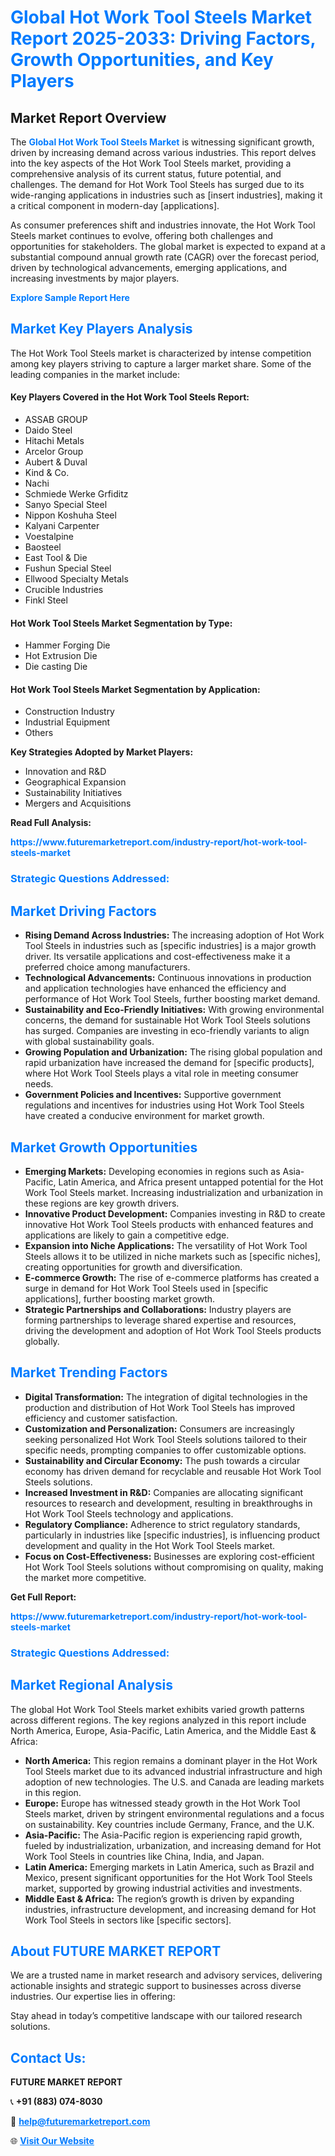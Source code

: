 <h1 style="color: #007BFF;">Global Hot Work Tool Steels Market Report 2025-2033: Driving Factors, Growth Opportunities, and Key Players</h1>

<section id="overview">
<h2>Market Report Overview</h2>
<p>The <a href="https://www.futuremarketreport.com/industry-report/hot-work-tool-steels-market" style="color: #007BFF; text-decoration: none;"><strong>Global Hot Work Tool Steels Market</strong></a> is witnessing significant growth, driven by increasing demand across various industries. This report delves into the key aspects of the Hot Work Tool Steels market, providing a comprehensive analysis of its current status, future potential, and challenges. The demand for Hot Work Tool Steels has surged due to its wide-ranging applications in industries such as [insert industries], making it a critical component in modern-day [applications].</p>
<p>As consumer preferences shift and industries innovate, the Hot Work Tool Steels market continues to evolve, offering both challenges and opportunities for stakeholders. The global market is expected to expand at a substantial compound annual growth rate (CAGR) over the forecast period, driven by technological advancements, emerging applications, and increasing investments by major players.</p>
</section>

<section id="overview">
<p><a href="https://www.futuremarketreport.com/request-sample/reportId=102637" style="color: #007BFF; text-decoration: none;"><strong>Explore Sample Report Here</strong></a></p>
</section>

<section id="key-players">
<h2 style="color: #007BFF;">Market Key Players Analysis</h2>
<p>The Hot Work Tool Steels market is characterized by intense competition among key players striving to capture a larger market share. Some of the leading companies in the market include:</p>
<h4>Key Players Covered in the Hot Work Tool Steels Report:</h4>
<ul><li>ASSAB GROUP</li><li>Daido Steel</li><li>Hitachi Metals</li><li>Arcelor Group</li><li>Aubert &amp; Duval</li><li>Kind &amp; Co.</li><li>Nachi</li><li>Schmiede Werke Grfiditz</li><li>Sanyo Special Steel</li><li>Nippon Koshuha Steel</li><li>Kalyani Carpenter</li><li>Voestalpine</li><li>Baosteel</li><li>East Tool &amp; Die</li><li>Fushun Special Steel</li><li>Ellwood Specialty Metals</li><li>Crucible Industries</li><li>Finkl Steel</li></ul>
<h4>Hot Work Tool Steels Market Segmentation by Type:</h4>
<ul><li>Hammer Forging Die</li><li>Hot Extrusion Die</li><li>Die casting Die</li></ul>

<h4>Hot Work Tool Steels Market Segmentation by Application:</h4>
<ul><li>Construction Industry</li><li>Industrial Equipment</li><li>Others</li></ul>
<p><strong>Key Strategies Adopted by Market Players:</strong></p>
<ul>
<li>Innovation and R&D</li>
<li>Geographical Expansion</li>
<li>Sustainability Initiatives</li>
<li>Mergers and Acquisitions</li>
</ul>
</section>

<section>
<p><strong>Read Full Analysis: </strong></p><a href="https://www.futuremarketreport.com/industry-report/hot-work-tool-steels-market" style="color: #007BFF; text-decoration: none;"><strong>https://www.futuremarketreport.com/industry-report/hot-work-tool-steels-market</strong></a>
<h3 style="color: #007BFF;">Strategic Questions Addressed:</h3>
</section>

<section id="driving-factors">
<h2 style="color: #007BFF;">Market Driving Factors</h2>
<ul>
<li><strong>Rising Demand Across Industries:</strong> The increasing adoption of Hot Work Tool Steels in industries such as [specific industries] is a major growth driver. Its versatile applications and cost-effectiveness make it a preferred choice among manufacturers.</li>
<li><strong>Technological Advancements:</strong> Continuous innovations in production and application technologies have enhanced the efficiency and performance of Hot Work Tool Steels, further boosting market demand.</li>
<li><strong>Sustainability and Eco-Friendly Initiatives:</strong> With growing environmental concerns, the demand for sustainable Hot Work Tool Steels solutions has surged. Companies are investing in eco-friendly variants to align with global sustainability goals.</li>
<li><strong>Growing Population and Urbanization:</strong> The rising global population and rapid urbanization have increased the demand for [specific products], where Hot Work Tool Steels plays a vital role in meeting consumer needs.</li>
<li><strong>Government Policies and Incentives:</strong> Supportive government regulations and incentives for industries using Hot Work Tool Steels have created a conducive environment for market growth.</li>
</ul>
</section>

<section id="growth-opportunities">
<h2 style="color: #007BFF;">Market Growth Opportunities</h2>
<ul>
<li><strong>Emerging Markets:</strong> Developing economies in regions such as Asia-Pacific, Latin America, and Africa present untapped potential for the Hot Work Tool Steels market. Increasing industrialization and urbanization in these regions are key growth drivers.</li>
<li><strong>Innovative Product Development:</strong> Companies investing in R&D to create innovative Hot Work Tool Steels products with enhanced features and applications are likely to gain a competitive edge.</li>
<li><strong>Expansion into Niche Applications:</strong> The versatility of Hot Work Tool Steels allows it to be utilized in niche markets such as [specific niches], creating opportunities for growth and diversification.</li>
<li><strong>E-commerce Growth:</strong> The rise of e-commerce platforms has created a surge in demand for Hot Work Tool Steels used in [specific applications], further boosting market growth.</li>
<li><strong>Strategic Partnerships and Collaborations:</strong> Industry players are forming partnerships to leverage shared expertise and resources, driving the development and adoption of Hot Work Tool Steels products globally.</li>
</ul>
</section>

<section id="trending-factors">
<h2 style="color: #007BFF;">Market Trending Factors</h2>
<ul>
<li><strong>Digital Transformation:</strong> The integration of digital technologies in the production and distribution of Hot Work Tool Steels has improved efficiency and customer satisfaction.</li>
<li><strong>Customization and Personalization:</strong> Consumers are increasingly seeking personalized Hot Work Tool Steels solutions tailored to their specific needs, prompting companies to offer customizable options.</li>
<li><strong>Sustainability and Circular Economy:</strong> The push towards a circular economy has driven demand for recyclable and reusable Hot Work Tool Steels solutions.</li>
<li><strong>Increased Investment in R&D:</strong> Companies are allocating significant resources to research and development, resulting in breakthroughs in Hot Work Tool Steels technology and applications.</li>
<li><strong>Regulatory Compliance:</strong> Adherence to strict regulatory standards, particularly in industries like [specific industries], is influencing product development and quality in the Hot Work Tool Steels market.</li>
<li><strong>Focus on Cost-Effectiveness:</strong> Businesses are exploring cost-efficient Hot Work Tool Steels solutions without compromising on quality, making the market more competitive.</li>
</ul>
</section>

<section>
<p><strong>Get Full Report: </strong></p><a href="https://www.futuremarketreport.com/industry-report/hot-work-tool-steels-market" style="color: #007BFF; text-decoration: none;"><strong>https://www.futuremarketreport.com/industry-report/hot-work-tool-steels-market</strong></a>
<h3 style="color: #007BFF;">Strategic Questions Addressed:</h3>
</section>


<section id="regional-analysis">
<h2 style="color: #007BFF;">Market Regional Analysis</h2>
<p>The global Hot Work Tool Steels market exhibits varied growth patterns across different regions. The key regions analyzed in this report include North America, Europe, Asia-Pacific, Latin America, and the Middle East & Africa:</p>
<ul>
<li><strong>North America:</strong> This region remains a dominant player in the Hot Work Tool Steels market due to its advanced industrial infrastructure and high adoption of new technologies. The U.S. and Canada are leading markets in this region.</li>
<li><strong>Europe:</strong> Europe has witnessed steady growth in the Hot Work Tool Steels market, driven by stringent environmental regulations and a focus on sustainability. Key countries include Germany, France, and the U.K.</li>
<li><strong>Asia-Pacific:</strong> The Asia-Pacific region is experiencing rapid growth, fueled by industrialization, urbanization, and increasing demand for Hot Work Tool Steels in countries like China, India, and Japan.</li>
<li><strong>Latin America:</strong> Emerging markets in Latin America, such as Brazil and Mexico, present significant opportunities for the Hot Work Tool Steels market, supported by growing industrial activities and investments.</li>
<li><strong>Middle East & Africa:</strong> The region’s growth is driven by expanding industries, infrastructure development, and increasing demand for Hot Work Tool Steels in sectors like [specific sectors].</li>
</ul>
</section>

<footer>
<h2 style="color: #007BFF;">About FUTURE MARKET REPORT</h2>
<p>We are a trusted name in market research and advisory services, delivering actionable insights and strategic support to businesses across diverse industries. Our expertise lies in offering:</p>

<p>Stay ahead in today’s competitive landscape with our tailored research solutions.</p>

<h2 style="color: #007BFF;">Contact Us:</h2>
<p><strong>FUTURE MARKET REPORT</strong></p>
<p>📞 <strong>+91 (883) 074-8030</strong></p>
<p>📧 <strong><a href="mailto:help@futuremarketreport.com" style="color: #007BFF;">help@futuremarketreport.com</a></strong></p>
<p>🌐 <strong><a href="https://www.futuremarketreport.com/" style="color: #007BFF;">Visit Our Website</a></strong></p>
</footer>